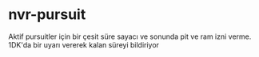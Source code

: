 # nvr-pursuit
Aktif pursuitler için  bir çesit  süre sayacı ve sonunda pit ve ram izni verme.
1DK'da bir  uyarı vererek kalan süreyi bildiriyor
